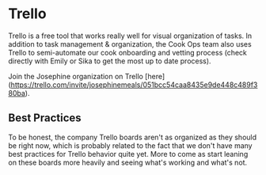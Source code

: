 # Trello

Trello is a free tool that works really well for visual organization of tasks. In addition to task management & organization, the Cook Ops team also uses Trello to semi-automate our cook onboarding and vetting process (check directly with Emily or Sika to get the most up to date process). 

Join the Josephine organization on Trello [here] (https://trello.com/invite/josephinemeals/051bcc54caa8435e9de448c489f380ba).

## Best Practices

To be honest, the company Trello boards aren't as organized as they should be right now, which is probably related to the fact that we don't have many best practices for Trello behavior quite yet. More to come as start leaning on these boards more heavily and seeing what's working and what's not. 
